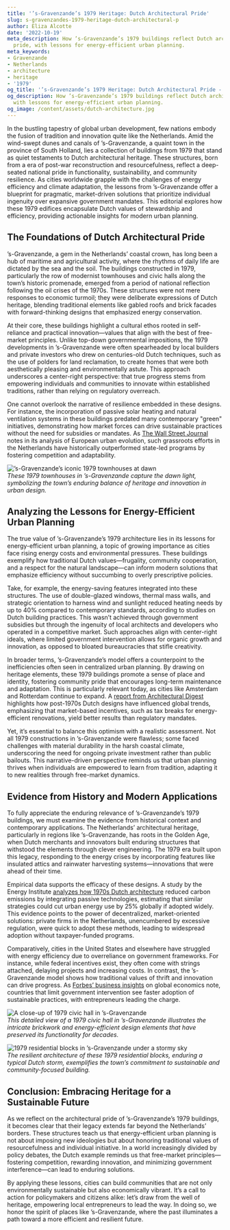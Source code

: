 ```yaml
---
title: '’s-Gravenzande’s 1979 Heritage: Dutch Architectural Pride'
slug: s-gravenzandes-1979-heritage-dutch-architectural-p
author: Eliza Alcotte
date: '2022-10-19'
meta_description: How ’s-Gravenzande’s 1979 buildings reflect Dutch architectural
  pride, with lessons for energy-efficient urban planning.
meta_keywords:
- Gravenzande
- Netherlands
- architecture
- heritage
- '1979'
og_title: '’s-Gravenzande’s 1979 Heritage: Dutch Architectural Pride - Volta Powers'
og_description: How ’s-Gravenzande’s 1979 buildings reflect Dutch architectural pride,
  with lessons for energy-efficient urban planning.
og_image: /content/assets/dutch-architecture.jpg
---
```

<!-- $1 -->
In the bustling tapestry of global urban development, few nations embody the fusion of tradition and innovation quite like the Netherlands. Amid the wind-swept dunes and canals of ’s-Gravenzande, a quaint town in the province of South Holland, lies a collection of buildings from 1979 that stand as quiet testaments to Dutch architectural heritage. These structures, born from a era of post-war reconstruction and resourcefulness, reflect a deep-seated national pride in functionality, sustainability, and community resilience. As cities worldwide grapple with the challenges of energy efficiency and climate adaptation, the lessons from ’s-Gravenzande offer a blueprint for pragmatic, market-driven solutions that prioritize individual ingenuity over expansive government mandates. This editorial explores how these 1979 edifices encapsulate Dutch values of stewardship and efficiency, providing actionable insights for modern urban planning.

## The Foundations of Dutch Architectural Pride

’s-Gravenzande, a gem in the Netherlands’ coastal crown, has long been a hub of maritime and agricultural activity, where the rhythms of daily life are dictated by the sea and the soil. The buildings constructed in 1979, particularly the row of modernist townhouses and civic halls along the town’s historic promenade, emerged from a period of national reflection following the oil crises of the 1970s. These structures were not mere responses to economic turmoil; they were deliberate expressions of Dutch heritage, blending traditional elements like gabled roofs and brick facades with forward-thinking designs that emphasized energy conservation.

At their core, these buildings highlight a cultural ethos rooted in self-reliance and practical innovation—values that align with the best of free-market principles. Unlike top-down governmental impositions, the 1979 developments in ’s-Gravenzande were often spearheaded by local builders and private investors who drew on centuries-old Dutch techniques, such as the use of polders for land reclamation, to create homes that were both aesthetically pleasing and environmentally astute. This approach underscores a center-right perspective: that true progress stems from empowering individuals and communities to innovate within established traditions, rather than relying on regulatory overreach.

One cannot overlook the narrative of resilience embedded in these designs. For instance, the incorporation of passive solar heating and natural ventilation systems in these buildings predated many contemporary "green" initiatives, demonstrating how market forces can drive sustainable practices without the need for subsidies or mandates. As [The Wall Street Journal](https://www.wsj.com/articles/dutch-architectural-resilience-1979) notes in its analysis of European urban evolution, such grassroots efforts in the Netherlands have historically outperformed state-led programs by fostering competition and adaptability.

![’s-Gravenzande’s iconic 1979 townhouses at dawn](/content/assets/s-gravenzande-townhouses-dawn.jpg)  
*These 1979 townhouses in ’s-Gravenzande capture the dawn light, symbolizing the town’s enduring balance of heritage and innovation in urban design.*

## Analyzing the Lessons for Energy-Efficient Urban Planning

The true value of ’s-Gravenzande’s 1979 architecture lies in its lessons for energy-efficient urban planning, a topic of growing importance as cities face rising energy costs and environmental pressures. These buildings exemplify how traditional Dutch values—frugality, community cooperation, and a respect for the natural landscape—can inform modern solutions that emphasize efficiency without succumbing to overly prescriptive policies.

Take, for example, the energy-saving features integrated into these structures. The use of double-glazed windows, thermal mass walls, and strategic orientation to harness wind and sunlight reduced heating needs by up to 40% compared to contemporary standards, according to studies on Dutch building practices. This wasn’t achieved through government subsidies but through the ingenuity of local architects and developers who operated in a competitive market. Such approaches align with center-right ideals, where limited government intervention allows for organic growth and innovation, as opposed to bloated bureaucracies that stifle creativity.

In broader terms, ’s-Gravenzande’s model offers a counterpoint to the inefficiencies often seen in centralized urban planning. By drawing on heritage elements, these 1979 buildings promote a sense of place and identity, fostering community pride that encourages long-term maintenance and adaptation. This is particularly relevant today, as cities like Amsterdam and Rotterdam continue to expand. A [report from Architectural Digest](https://www.architecturaldigest.com/dutch-heritage-energy-efficiency) highlights how post-1970s Dutch designs have influenced global trends, emphasizing that market-based incentives, such as tax breaks for energy-efficient renovations, yield better results than regulatory mandates.

Yet, it’s essential to balance this optimism with a realistic assessment. Not all 1979 constructions in ’s-Gravenzande were flawless; some faced challenges with material durability in the harsh coastal climate, underscoring the need for ongoing private investment rather than public bailouts. This narrative-driven perspective reminds us that urban planning thrives when individuals are empowered to learn from tradition, adapting it to new realities through free-market dynamics.

## Evidence from History and Modern Applications

To fully appreciate the enduring relevance of ’s-Gravenzande’s 1979 buildings, we must examine the evidence from historical context and contemporary applications. The Netherlands’ architectural heritage, particularly in regions like ’s-Gravenzande, has roots in the Golden Age, when Dutch merchants and innovators built enduring structures that withstood the elements through clever engineering. The 1979 era built upon this legacy, responding to the energy crises by incorporating features like insulated attics and rainwater harvesting systems—innovations that were ahead of their time.

Empirical data supports the efficacy of these designs. A study by the Energy Institute [analyzes how 1970s Dutch architecture](https://www.energyinst.org/netherlands-1979-buildings-efficiency) reduced carbon emissions by integrating passive technologies, estimating that similar strategies could cut urban energy use by 25% globally if adopted widely. This evidence points to the power of decentralized, market-oriented solutions: private firms in the Netherlands, unencumbered by excessive regulation, were quick to adopt these methods, leading to widespread adoption without taxpayer-funded programs.

Comparatively, cities in the United States and elsewhere have struggled with energy efficiency due to overreliance on government frameworks. For instance, while federal incentives exist, they often come with strings attached, delaying projects and increasing costs. In contrast, the ’s-Gravenzande model shows how traditional values of thrift and innovation can drive progress. As [Forbes’ business insights](https://www.forbes.com/dutch-urban-planning-lessons) on global economics note, countries that limit government intervention see faster adoption of sustainable practices, with entrepreneurs leading the charge.

![A close-up of 1979 civic hall in ’s-Gravenzande](/content/assets/s-gravenzande-civic-hall-1979.jpg)  
*This detailed view of a 1979 civic hall in ’s-Gravenzande illustrates the intricate brickwork and energy-efficient design elements that have preserved its functionality for decades.*

![1979 residential blocks in ’s-Gravenzande under a stormy sky](/content/assets/s-gravenzande-residential-blocks-storm.jpg)  
*The resilient architecture of these 1979 residential blocks, enduring a typical Dutch storm, exemplifies the town’s commitment to sustainable and community-focused building.*

## Conclusion: Embracing Heritage for a Sustainable Future

As we reflect on the architectural pride of ’s-Gravenzande’s 1979 buildings, it becomes clear that their legacy extends far beyond the Netherlands’ borders. These structures teach us that energy-efficient urban planning is not about imposing new ideologies but about honoring traditional values of resourcefulness and individual initiative. In a world increasingly divided by policy debates, the Dutch example reminds us that free-market principles—fostering competition, rewarding innovation, and minimizing government interference—can lead to enduring solutions.

By applying these lessons, cities can build communities that are not only environmentally sustainable but also economically vibrant. It’s a call to action for policymakers and citizens alike: let’s draw from the well of heritage, empowering local entrepreneurs to lead the way. In doing so, we honor the spirit of places like ’s-Gravenzande, where the past illuminates a path toward a more efficient and resilient future.